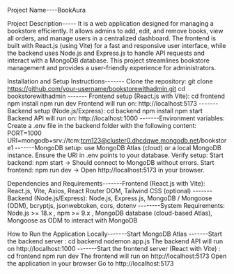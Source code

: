 Project Name----BookAura

Project Description----- It is a web application designed for managing a bookstore efficiently. It allows admins to add, edit, and remove books, view all orders, and manage users in a centralized dashboard. The frontend is built with React.js (using Vite) for a fast and responsive user interface, while the backend uses Node.js and Express.js to handle API requests and interact with a MongoDB database. This project streamlines bookstore management and provides a user-friendly experience for administrators.

Installation and Setup Instructions------- Clone the repository:  git clone https://github.com/your-username/bookstorewithadmin.git                                                                                                             cd bookstorewithadmin
                                   ------- Frontend setup (React.js with Vite): cd frontend
                                                                                npm install
                                                                                npm run dev
                                           Frontend will run on: http://localhost:5173
                                   -------Backend setup (Node.js/Express): cd backend
                                                                           npm install
                                                                           npm start
                                           Backend API will run on: http://localhost:1000
                                   -------Environment variables:  Create a .env file in the backend folder with the following content:  
                                                                                                          PORT=1000
                                                                                                          URI=mongodb+srv://tcm:tcm123@cluster0.dhcdqwe.mongodb.net/bookstore1
                                   -------MongoDB setup:   use MongoDB Atlas (cloud) or a local MongoDB instance.
                                                           Ensure the URI in .env points to your database.
                                          Verify setup:    Start backend: npm start → Should connect to MongoDB without errors.
                                                           Start frontend: npm run dev → Open http://localhost:5173 in your browser.

Dependencies and Requirements-------Frontend (React.js with Vite):  React.js, Vite, Axios, React Router DOM, Tailwind CSS (optional)
                             -------Backend (Node.js/Express):  Node.js, Express.js, MongoDB / Mongoose (ODM), bcryptjs, jsonwebtoken, cors, dotenv
                             --------System Requirements:  Node.js >= 18.x , npm >= 9.x , MongoDB database (cloud-based Atlas), Mongoose as ODM to interact with MongoDB

How to Run the Application Locally-------Start MongoDB Atlas 
                                  -------Start the backend server : cd backend
                                                                    nodemon app.js
                                         The backend API will run on http://localhost:1000
                                  -------Start the frontend server (React with Vite) :  cd frontend
                                                                                        npm run dev
                                        The frontend will run on http://localhost:5173
                                  Open the application in your browser
                                  Go to http://localhost:5173
